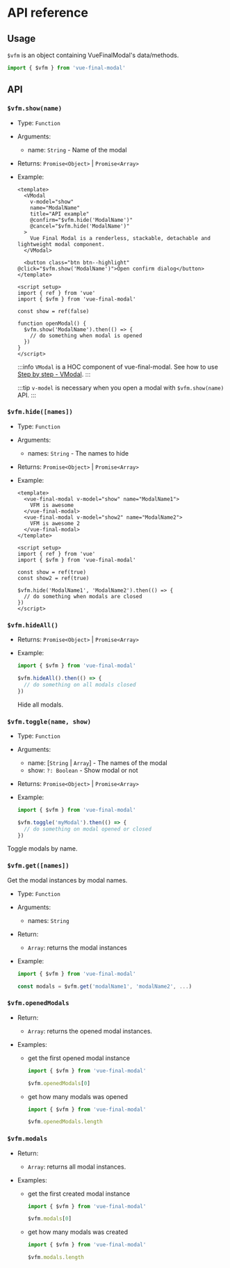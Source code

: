 # API reference

## Usage

`$vfm` is an object containing VueFinalModal's data/methods.

```js
import { $vfm } from 'vue-final-modal'
```

## API

### `$vfm.show(name)`

- Type: `Function`
- Arguments:
  - name: `String` - Name of the modal
- Returns: `Promise<Object>` | `Promise<Array>`
- Example:

  <VApiExample></VApiExample>

  <!-- <CodeBlock :importComponentInstanceFn="() => import('@/components/use-cases/VApiExample.vue')" :importComponentRawFn="() => import('@/components/use-cases/VApiExample.vue?raw')"></CodeBlock> -->

  ```vue
  <template>
    <VModal
      v-model="show"
      name="ModalName"
      title="API example"
      @confirm="$vfm.hide('ModalName')"
      @cancel="$vfm.hide('ModalName')"
    >
      Vue Final Modal is a renderless, stackable, detachable and lightweight modal component.
    </VModal>

    <button class="btn btn--highlight" @click="$vfm.show('ModalName')">Open confirm dialog</button>
  </template>

  <script setup>
  import { ref } from 'vue'
  import { $vfm } from 'vue-final-modal'

  const show = ref(false)

  function openModal() {
    $vfm.show('ModalName').then(() => {
      // do something when modal is opened
    })
  }
  </script>
  ```

  :::info
  `VModal` is a HOC component of vue-final-modal. See how to use [Step by step - VModal](/guide/step-by-step#vmodal-vue).
  :::

  :::tip
  `v-model` is necessary when you open a modal with `$vfm.show(name)` API.
  :::

### `$vfm.hide([names])`

- Type: `Function`
- Arguments:
  - names: `String` - The names to hide
- Returns: `Promise<Object>` | `Promise<Array>`
- Example:

  ```vue
  <template>
    <vue-final-modal v-model="show" name="ModalName1">
      VFM is awesome
    </vue-final-modal>
    <vue-final-modal v-model="show2" name="ModalName2">
      VFM is awesome 2
    </vue-final-modal>
  </template>

  <script setup>
  import { ref } from 'vue'
  import { $vfm } from 'vue-final-modal'

  const show = ref(true)
  const show2 = ref(true)

  $vfm.hide('ModalName1', 'ModalName2').then(() => {
    // do something when modals are closed
  })
  </script>
  ```

  <!-- </sfc-view> -->

### `$vfm.hideAll()`

- Returns: `Promise<Object>` | `Promise<Array>`
- Example:

  ```js
  import { $vfm } from 'vue-final-modal'

  $vfm.hideAll().then(() => {
    // do something on all modals closed
  })
  ```

  Hide all modals.

### `$vfm.toggle(name, show)`

- Type: `Function`
- Arguments:
  - name: [`String` | `Array`] - The names of the modal
  - show: `?: Boolean` - Show modal or not
- Returns: `Promise<Object>` | `Promise<Array>`
- Example:

  ```js
  import { $vfm } from 'vue-final-modal'

  $vfm.toggle('myModal').then(() => {
    // do something on modal opened or closed
  })
  ```

Toggle modals by name.

### `$vfm.get([names])`

Get the modal instances by modal names.

- Type: `Function`
- Arguments:
  - names: `String`
- Return:
  - `Array`: returns the modal instances
- Example:

  ```js
  import { $vfm } from 'vue-final-modal'

  const modals = $vfm.get('modalName1', 'modalName2', ...)
  ```

### `$vfm.openedModals`

- Return:
  - `Array`: returns the opened modal instances.
- Examples:

  - get the first opened modal instance

    ```js
    import { $vfm } from 'vue-final-modal'

    $vfm.openedModals[0]
    ```

  - get how many modals was opened

    ```js
    import { $vfm } from 'vue-final-modal'

    $vfm.openedModals.length
    ```

### `$vfm.modals`

- Return:
  - `Array`: returns all modal instances.
- Examples:

  - get the first created modal instance

    ```js
    import { $vfm } from 'vue-final-modal'

    $vfm.modals[0]
    ```

  - get how many modals was created

    ```js
    import { $vfm } from 'vue-final-modal'

    $vfm.modals.length
    ```

